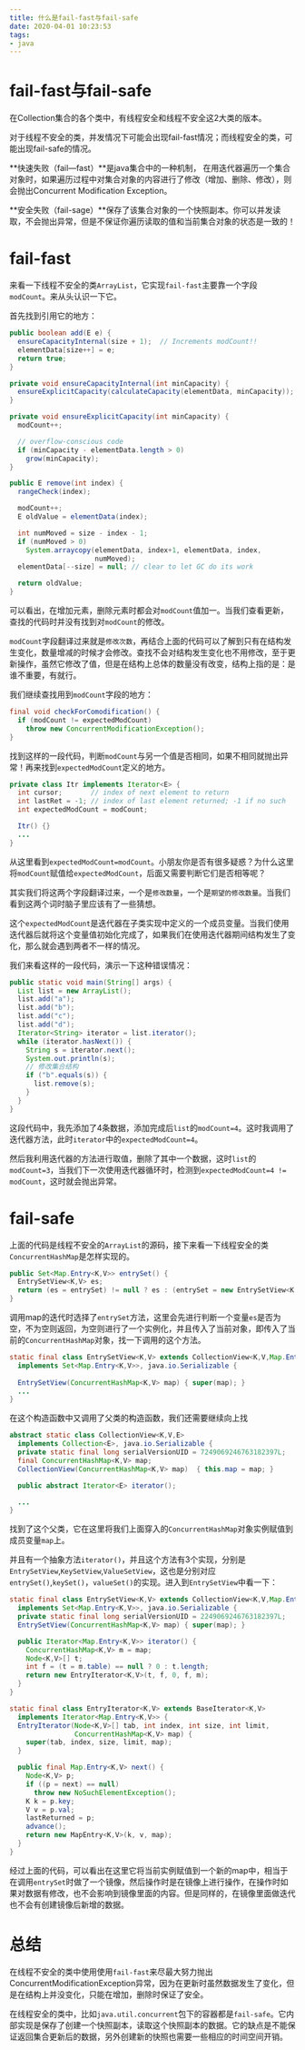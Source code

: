 ```yaml
---
title: 什么是fail-fast与fail-safe
date: 2020-04-01 10:23:53
tags: 
- java
---
```


# fail-fast与fail-safe

在Collection集合的各个类中，有线程安全和线程不安全这2大类的版本。

对于线程不安全的类，并发情况下可能会出现fail-fast情况；而线程安全的类，可能出现fail-safe的情况。

**快速失败（fail—fast）**是java集合中的一种机制， 在用迭代器遍历一个集合对象时，如果遍历过程中对集合对象的内容进行了修改（增加、删除、修改），则会抛出Concurrent Modification Exception。

**安全失败（fail-sage）**保存了该集合对象的一个快照副本。你可以并发读取，不会抛出异常，但是不保证你遍历读取的值和当前集合对象的状态是一致的！

# fail-fast

来看一下线程不安全的类`ArrayList`，它实现`fail-fast`主要靠一个字段`modCount`。来从头认识一下它。

首先找到引用它的地方：

```java
public boolean add(E e) {
  ensureCapacityInternal(size + 1);  // Increments modCount!!
  elementData[size++] = e;
  return true;
}

private void ensureCapacityInternal(int minCapacity) {
  ensureExplicitCapacity(calculateCapacity(elementData, minCapacity));
}

private void ensureExplicitCapacity(int minCapacity) {
  modCount++;

  // overflow-conscious code
  if (minCapacity - elementData.length > 0)
    grow(minCapacity);
}

public E remove(int index) {
  rangeCheck(index);

  modCount++;
  E oldValue = elementData(index);

  int numMoved = size - index - 1;
  if (numMoved > 0)
    System.arraycopy(elementData, index+1, elementData, index,
                     numMoved);
  elementData[--size] = null; // clear to let GC do its work

  return oldValue;
}
```

可以看出，在增加元素，删除元素时都会对`modCount`值加一。当我们查看更新，查找的代码时并没有找到对`modCount`的修改。

`modCount`字段翻译过来就是`修改次数`，再结合上面的代码可以了解到只有在结构发生变化，数量增减的时候才会修改。查找不会对结构发生变化也不用修改，至于更新操作，虽然它修改了值，但是在结构上总体的数量没有改变，结构上指的是：是谁不重要，有就行。

<!--more-->

我们继续查找用到`modCount`字段的地方：

```java
final void checkForComodification() {
  if (modCount != expectedModCount)
    throw new ConcurrentModificationException();
}
```

找到这样的一段代码，判断`modCount`与另一个值是否相同，如果不相同就抛出异常！再来找到`expectedModCount`定义的地方。

```java
private class Itr implements Iterator<E> {
  int cursor;       // index of next element to return
  int lastRet = -1; // index of last element returned; -1 if no such
  int expectedModCount = modCount;

  Itr() {}
  ...
}
```

从这里看到`expectedModCount=modCount`。小朋友你是否有很多疑惑？为什么这里将`modCount`赋值给`expectedModCount`，后面又需要判断它们是否相等呢？

其实我们将这两个字段翻译过来，一个是`修改数量`，一个是`期望的修改数量`。当我们看到这两个词时脑子里应该有了一些猜想。

这个`expectedModCount`是迭代器在子类实现中定义的一个成员变量。当我们使用迭代器后就将这个变量值初始化完成了，如果我们在使用迭代器期间结构发生了变化，那么就会遇到两者不一样的情况。

我们来看这样的一段代码，演示一下这种错误情况：

```java
public static void main(String[] args) {
  List list = new ArrayList();
  list.add("a");
  list.add("b");
  list.add("c");
  list.add("d");
  Iterator<String> iterator = list.iterator();
  while (iterator.hasNext()) {
    String s = iterator.next();
    System.out.println(s);
    // 修改集合结构
    if ("b".equals(s)) {
      list.remove(s);
    }
  }
}
```

这段代码中，我先添加了4条数据，添加完成后`list`的`modCount=4`。这时我调用了迭代器方法，此时`iterator`中的`expectedModCount=4`。  

然后我利用迭代器的方法进行取值，删除了其中一个数据，这时`list`的`modCount=3`，当我们下一次使用迭代器循环时，检测到`expectedModCount=4 != modCount`，这时就会抛出异常。

# fail-safe

上面的代码是线程不安全的`ArrayList`的源码，接下来看一下线程安全的类`ConcurrentHashMap`是怎样实现的。

```java
public Set<Map.Entry<K,V>> entrySet() {
  EntrySetView<K,V> es;
  return (es = entrySet) != null ? es : (entrySet = new EntrySetView<K,V>(this));
}
```

调用map的迭代时选择了`entrySet`方法，这里会先进行判断一个变量`es`是否为空，不为空则返回，为空则进行了一个实例化，并且传入了当前对象，即传入了当前的`ConcurrentHashMap`对象，找一下调用的这个方法。

```java
static final class EntrySetView<K,V> extends CollectionView<K,V,Map.Entry<K,V>>
  implements Set<Map.Entry<K,V>>, java.io.Serializable {
  
  EntrySetView(ConcurrentHashMap<K,V> map) { super(map); }
  ...
}
```

在这个构造函数中又调用了父类的构造函数，我们还需要继续向上找

```java
abstract static class CollectionView<K,V,E>
  implements Collection<E>, java.io.Serializable {
  private static final long serialVersionUID = 7249069246763182397L;
  final ConcurrentHashMap<K,V> map;
  CollectionView(ConcurrentHashMap<K,V> map)  { this.map = map; }

  public abstract Iterator<E> iterator();

  ...
}
```

找到了这个父类，它在这里将我们上面穿入的`ConcurrentHashMap`对象实例赋值到成员变量`map`上。

并且有一个抽象方法`iterator()`，并且这个方法有3个实现，分别是`EntrySetView`,`KeySetView`,`ValueSetView`，这也是分别对应`entrySet()`,`keySet()`，`valueSet()`的实现。进入到`EntrySetView`中看一下：

```java
static final class EntrySetView<K,V> extends CollectionView<K,V,Map.Entry<K,V>>
  implements Set<Map.Entry<K,V>>, java.io.Serializable {
  private static final long serialVersionUID = 2249069246763182397L;
  EntrySetView(ConcurrentHashMap<K,V> map) { super(map); }

  public Iterator<Map.Entry<K,V>> iterator() {
    ConcurrentHashMap<K,V> m = map;
    Node<K,V>[] t;
    int f = (t = m.table) == null ? 0 : t.length;
    return new EntryIterator<K,V>(t, f, 0, f, m);
  }
}

static final class EntryIterator<K,V> extends BaseIterator<K,V>
  implements Iterator<Map.Entry<K,V>> {
  EntryIterator(Node<K,V>[] tab, int index, int size, int limit,
                ConcurrentHashMap<K,V> map) {
    super(tab, index, size, limit, map);
  }

  public final Map.Entry<K,V> next() {
    Node<K,V> p;
    if ((p = next) == null)
      throw new NoSuchElementException();
    K k = p.key;
    V v = p.val;
    lastReturned = p;
    advance();
    return new MapEntry<K,V>(k, v, map);
  }
}
```

经过上面的代码，可以看出在这里它将当前实例赋值到一个新的map中，相当于在调用`entrySet`时做了一个镜像，然后操作时是在镜像上进行操作，在操作时如果对数据有修改，也不会影响到镜像里面的内容。但是同样的，在镜像里面做迭代也不会有创建镜像后新增的数据。

# 总结

在线程不安全的类中使用使用`fail-fast`来尽最大努力抛出ConcurrentModificationException异常，因为在更新时虽然数据发生了变化，但是在结构上并没变化，只能在增加，删除时保证了安全。

在线程安全的类中，比如`java.util.concurrent`包下的容器都是`fail-safe`。它内部实现是保存了创建一个快照副本，读取这个快照副本的数据。它的缺点是不能保证返回集合更新后的数据，另外创建新的快照也需要一些相应的时间空间开销。